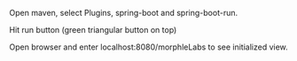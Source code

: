 Open maven, select Plugins, spring-boot and spring-boot-run. 

Hit run button (green triangular button on top)

Open browser and enter localhost:8080/morphleLabs to see initialized view.
